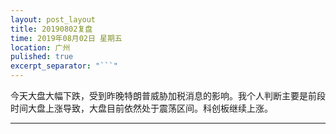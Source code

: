 ```yaml
---
layout: post_layout
title: 20190802复盘
time: 2019年08月02日 星期五
location: 广州
pulished: true
excerpt_separator: "```"
---
```



今天大盘大幅下跌，受到昨晚特朗普威胁加税消息的影响。我个人判断主要是前段时间大盘上涨导致，大盘目前依然处于震荡区间。科创板继续上涨。

------------------------------------------------------------------


